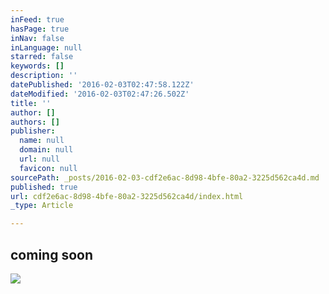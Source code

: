 ```yaml
---
inFeed: true
hasPage: true
inNav: false
inLanguage: null
starred: false
keywords: []
description: ''
datePublished: '2016-02-03T02:47:58.122Z'
dateModified: '2016-02-03T02:47:26.502Z'
title: ''
author: []
authors: []
publisher:
  name: null
  domain: null
  url: null
  favicon: null
sourcePath: _posts/2016-02-03-cdf2e6ac-8d98-4bfe-80a2-3225d562ca4d.md
published: true
url: cdf2e6ac-8d98-4bfe-80a2-3225d562ca4d/index.html
_type: Article

---
```

## coming soon
![](https://the-grid-user-content.s3-us-west-2.amazonaws.com/7a9e0f6f-b446-477a-9c6c-72b9179ff678.JPG)